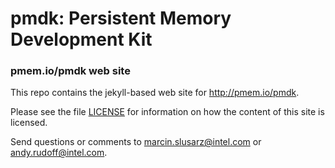 pmdk: Persistent Memory Development Kit
=================

### pmem.io/pmdk web site

This repo contains the jekyll-based web site for http://pmem.io/pmdk.

Please see the file [LICENSE](https://github.com/pmem/pmdk/blob/gh-pages/LICENSE)
for information on how the content of this site is licensed.

Send questions or comments to [marcin.slusarz@intel.com](mailto:marcin.slusarz@intel.com)
or [andy.rudoff@intel.com](mailto:andy.rudoff@intel.com).
